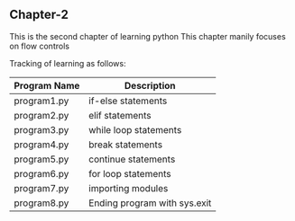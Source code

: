 ## Chapter-2
This is the second chapter of learning python
This chapter manily focuses on flow controls

Tracking of learning as follows:

| Program Name | Description |
| --- | ---- |
| program1.py | if-else statements |
| program2.py | elif statements |
| program3.py | while loop statements |
| program4.py | break statements |
| program5.py | continue statements |
| program6.py | for loop statements |
| program7.py | importing modules |
| program8.py | Ending program with sys.exit |
